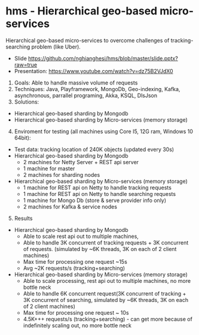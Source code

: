 # hms - Hierarchical geo-based micro-services
Hierarchical geo-based micro-services to overcome challenges of tracking-searching problem (like Uber).
* Slide https://github.com/nghianghesi/hms/blob/master/slide.pptx?raw=true
* Presentation: https://www.youtube.com/watch?v=dz75B2VJdX0

1. Goals: Able to handle massive volume of requests
2. Techniques: Java, Playframework, MongoDb, Geo-indexing, Kafka, asynchronous, parrallel programing, Akka, KSQL, DlsJson
3. Solutions: 
  * Hierarchical geo-based sharding by Mongodb
  * Hierarchical geo-based sharding by Micro-services (memory storage)
4. Enviroment for testing (all machines using Core I5, 12G ram, Windows 10 64bit):
 * Test data: tracking location of 240K objects (updated every 30s)
 * Hierarchical geo-based sharding by Mongodb
     * 2 machines for Netty Server + REST api server
     * 1 machine for master
     * 2 machines for sharding nodes     
 * Hierarchical geo-based sharding by Micro-services (memory storage)
     * 1 machine for REST api on Netty to handle tracking requests
     * 1 machine for REST api on Netty to handle searching requests
     * 1 machine for Mongo Db (store & serve provider info only)
     * 2 machines for Kafka & service nodes
5. Results 
 * Hierarchical geo-based sharding by Mongodb
     * Able to scale rest api out to multiple machines, 
     * Able to handle 3K concurrent of tracking requests + 3K concurrent of 
     requests. 
      (simulated by ~6K threads, 3K on each of 2 client machines)
     * Max time for processing one request ~15s
     * Avg ~2K requests/s (tracking+searching) 
 * Hierarchical geo-based sharding by Micro-services (memory storage)
     * Able to scale processing, rest api out to multiple machines, no more bottle neck
     * Able to handle 6K concurrent request(3K concurrent of tracking + 3K concurrent of searching, simulated by ~6K threads, 3K on each of 2 client machines)
     * Max time for processing one request ~ 10s
     * 4.5K+++ requests/s (tracking+searching) - can get more because of indefinitely scaling out, no more bottle neck
